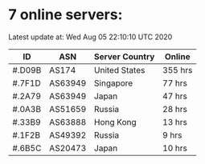 # 7 online servers:

Latest update at: Wed Aug 05 22:10:10 UTC 2020

| ID | ASN | Server Country | Online |
| -- | --- | -------------- | ------ |
| #.D09B | AS174 | United States | 355 hrs |
| #.7F1D | AS63949 | Singapore | 77 hrs |
| #.2A79 | AS63949 | Japan | 47 hrs |
| #.0A3B | AS51659 | Russia | 28 hrs |
| #.33B9 | AS63888 | Hong Kong | 13 hrs |
| #.1F2B | AS49392 | Russia | 9 hrs |
| #.6B5C | AS20473 | Japan | 10 hrs |

